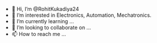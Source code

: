 - 👋 Hi, I’m @RohitKukadiya24
- 👀 I’m interested in Electronics, Automation, Mechatronics. 
- 🌱 I’m currently learning ...
- 💞️ I’m looking to collaborate on ...
- 📫 How to reach me ...

<!---
RohitKukadiya24/RohitKukadiya24 is a ✨ special ✨ repository because its `README.md` (this file) appears on your GitHub profile.
You can click the Preview link to take a look at your changes.
--->
